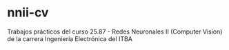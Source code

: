 # nnii-cv
Trabajos prácticos del curso 25.87 - Redes Neuronales II (Computer Vision)  de la carrera Ingeniería Electrónica del ITBA
